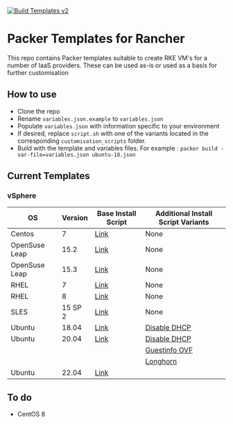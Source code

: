 [![Build Templates v2](https://github.com/David-VTUK/Rancher-Packer/actions/workflows/mainv2.yml/badge.svg)](https://github.com/David-VTUK/Rancher-Packer/actions/workflows/mainv2.yml)

# Packer Templates for Rancher

This repo contains Packer templates suitable to create RKE VM's for a number of IaaS providers. These can be used as-is or used as a basis for further customisation

## How to use

* Clone the repo
* Rename `variables.json.example` to `variables.json`
* Populate `variables.json` with information specific to your environment
* If desired, replace `script.sh` with one of the variants located in the corresponding `customisation_scripts` folder. 
* Build with the template and variables files. For example : `packer build -var-file=variables.json ubuntu-18.json` 

## Current Templates

### vSphere

| OS            | Version | Base Install Script                            | Additional Install Script Variants                                                        |
|---------------|---------|------------------------------------------------|-------------------------------------------------------------------------------------------|
| Centos        | 7       | [Link](/vSphere/centos_7/script.sh)            | None                                                                                      |
| OpenSuse Leap | 15.2    | [Link](/vSphere/opensuse_leap_15.2/install.sh) | None                                                                                      |
| OpenSuse Leap | 15.3    | [Link](/vSphere/opensuse_leap_15.3/install.sh) | None                                                                                      |
| RHEL          | 7       | [Link](/vSphere/rhel_7/script.sh)              | None                                                                                      |
| RHEL          | 8       | [Link](/vSphere/rhel_8/script.sh)              | None                                                                                      |
| SLES          | 15 SP 2 | [Link](/vSphere/sles_15_sp2/install.sh)        | None                                                                                      |
| Ubuntu        | 18.04   | [Link](/vSphere/ubuntu_1804/script.sh)         | [Disable DHCP](/vSphere/ubuntu_1804/customisation_scripts/script-no-dhcp.sh)              |
| Ubuntu        | 20.04   | [Link](/vSphere/ubuntu_2004/script.sh)         | [Disable DHCP](/vSphere/ubuntu_2004/customisation_scripts/script-no-dhcp.sh)              |
|               |         |                                                | [Guestinfo OVF](/vSphere/ubuntu_2004/customisation_scripts/script-cloudinit-guestinfo.sh) |
|               |         |                                                | [Longhorn](/vSphere/ubuntu_2004/customisation_scripts/script-longhorn.sh)                 |
| Ubuntu        | 22.04   | [Link](/vSphere/ubuntu_2204/script.sh)         |                                                                                           |   

## To do

* CentOS 8
